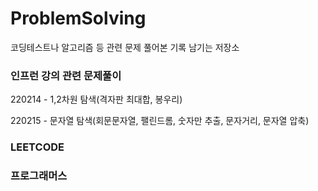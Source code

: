 # ProblemSolving

코딩테스트나 알고리즘 등 관련 문제 풀어본 기록 남기는 저장소

### 인프런 강의 관련 문제풀이

220214 - 1,2차원 탐색(격자판 최대합, 봉우리)

220215 - 문자열 탐색(회문문자열, 팰린드롬, 숫자만 추출, 문자거리, 문자열 압축)

### LEETCODE

### 프로그래머스
